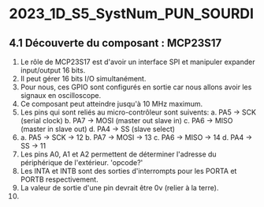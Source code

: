 # 2023_1D_S5_SystNum_PUN_SOURDI
## 4.1 Découverte du composant : MCP23S17
1. Le rôle de MCP23S17 est d'avoir un interface SPI et manipuler expander input/output 16 bits.
2. Il peut gérer 16 bits I/O simultanément.
3. Pour nous, ces GPIO sont configurés en sortie car nous allons avoir les signaux en oscilloscope.
4. Ce composant peut atteindre jusqu'à 10 MHz maximum.
5. Les pins qui sont reliés au micro-contrôleur sont suivents:
    a. PA5 -> SCK (serial clock)
    b. PA7 -> MOSI (master out slave in)
    c. PA6 -> MISO (master in slave out)
    d. PA4 -> SS (slave select)
6.
    a. PA5 -> SCK -> 12
    b. PA7 -> MOSI -> 13
    c. PA6 -> MISO -> 14
    d. PA4 -> SS ->   11
7.  Les pins A0, A1 et A2 permettent de déterminer l'adresse du périphérique de l'extérieur. 'opcode?'
8.  Les INTA et INTB sont des sorties d'interrompts pour les PORTA et PORTB respectivement.
9.  La valeur de sortie d'une pin devrait être 0v (relier à la terre).
10.  
